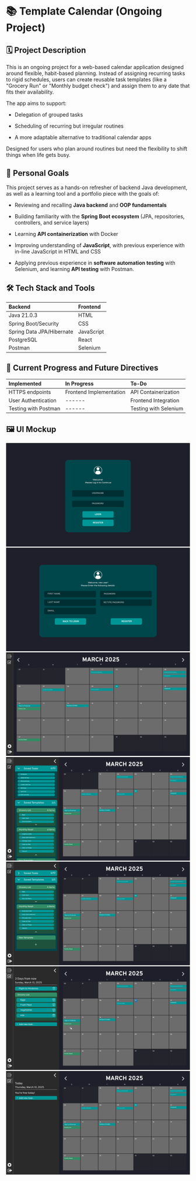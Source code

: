 
# 📚 Template Calendar (Ongoing Project)

## 🗓️ Project Description

This is an ongoing project for a web-based calendar application designed around flexible, habit-based planning. Instead of assigning recurring tasks to rigid schedules, users can create reusable task templates (like a "Grocery Run" or "Monthly budget check") and assign them to any date that fits their availability.

The app aims to support:

- Delegation of grouped tasks

- Scheduling of recurring but irregular routines

- A more adaptable alternative to traditional calendar apps

Designed for users who plan around routines but need the flexibility to shift things when life gets busy.


## 🧩 Personal Goals
This project serves as a hands-on refresher of backend Java development, as well as a learning tool and a portfolio piece with the goals of:

- Reviewing and recalling **Java backend** and **OOP fundamentals**

- Building familiarity with the **Spring Boot ecosystem** (JPA, repositories, controllers, and service layers)

- Learning **API containerization** with Docker

- Improving understanding of **JavaScript**, with previous experience with in-line JavaScript in HTML and CSS

- Applying previous experience in **software automation testing** with Selenium, and learning **API testing** with Postman.


## 🛠️ Tech Stack and Tools

| Backend           | Frontend |
| :---------------- | :------ | 
| Java 21.0.3        |   HTML   |
| Spring Boot/Security|   CSS   | 
| Spring Data JPA/Hibernate   |  JavaScript   |
| PostgreSQL   |  React   |
| Postman   |  Selenium   |




##  📌 Current Progress and Future Directives

| Implemented       | In Progress | To-Do |
| :---------------- | :------ | :------ |
| HTTPS endpoints | Frontend Implementation | API Containerization |
| User Authentication | ------ | Frontend Integration|
| Testing with Postman | ------ | Testing with Selenium |

##  🖼️ UI Mockup

![Login page](frontend\assets\mockup\login.png)
![Register page](frontend\assets\mockup\register.png)
![Calendar View](frontend\assets\mockup\calendar.png)
![Tasks View](frontend\assets\mockup\tasks.png)
![Templates View](frontend\assets\mockup\templates.png)
![Day View 1](frontend\assets\mockup\today.png)
![Day View 2](frontend\assets\mockup\empty.png)


